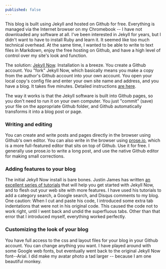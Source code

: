 ```yaml
---
published: false
---
```



This blog is built using Jekyll and hosted on Github for free. Everything is managed via the Internet browser on my Chromebook -- I have not downloaded any software at all. I've been interested in Jekyll for years, but I didn't want to have to install Ruby and learn it. It seemed like too much technical overhead. At the same time, I wanted to be able to write to text files in Markdown, enjoy the free hosting on Github, and have a high level of control over my site's look and function.

The solution: [Jekyll Now](https://github.com/barryclark/jekyll-now). Installation is a breeze. You create a Github account. You "fork" Jekyll Now, which basically means you make a copy from the author's Github account into your own account. You open your local copy's config file and enter your own site name and address, and you have a blog. It takes five minutes. Detailed instructions [are here](http://www.smashingmagazine.com/2014/08/build-blog-jekyll-github-pages/).

The way it works is that the Jekyll software is built into Github pages, so you don't need to run it on your own computer. You just "commit" (save) your file on the appropriate Github folder, and Github automatically transforms it into a blog post or page.

### Writing and editing

You can create and write posts and pages directly in the browser using Github's own editor. You can also write in the browser using [prose.io](prose.io), which is a more full-featured editor that sits on top of Github. Use it for free. I generally use prose.io to write a long post, and use the native Github editor for making small corrections.

### Adding features to your blog

The initial Jekyll Now install is bare bones. Justin James has written [an excellent series of tutorials](http://digitaldrummerj.me/blogging-on-github-part-1-Getting-Started/) that will help you get started with Jekyll Now, and to flesh out your web site with more features. I have used his tutorials to add a category search, a Google search, and Disqus comments to my blog. One caution: When I cut and paste his code, I introduced some extra tab indentations that were not in his original code. This caused the code not to work right, until I went back and undid the superfluous tabs. Other than that error that I introduced myself, everything worked perfectly.

### Customizing the look of your blog

You have full access to the css and layout files for your blog in your Github account. You can change anything you want. I have played around with some Google web fonts, but eventually went back to the original Jekyll Now font--Arial. I did make my avatar photo a tad larger -- because I am one beautiful monkey.






